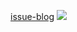 [issue-blog](https://github.com/axiaoxin/issue-blog/issues)
![](https://github-readme-stats.vercel.app/api?username=axiaoxin&show_icons=true)
